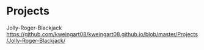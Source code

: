 # Projects

Jolly-Roger-Blackjack
https://github.com/kweingart08/kweingart08.github.io/blob/master/Projects/Jolly-Roger-Blackjack/

